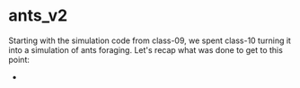 # ants_v2

Starting with the simulation code from class-09, we spent class-10 turning it into a simulation of ants foraging. Let's recap what was done to get to this point:

* 